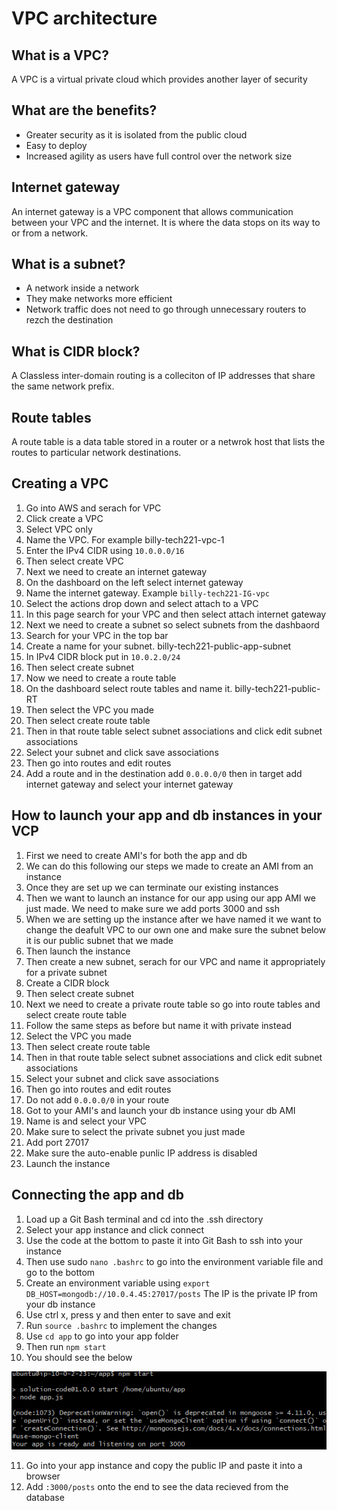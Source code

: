 # VPC architecture

## What is a VPC?
A VPC is a virtual private cloud which provides another layer of security

## What are the benefits?
* Greater security as it is isolated from the public cloud
* Easy to deploy
* Increased agility as users have full control over the network size

## Internet gateway
An internet gateway is a VPC component that allows communication between your VPC and the internet. It is where the data stops on its way to or from a network.

## What is a subnet?
* A network inside a network
* They make networks more efficient
* Network traffic does not need to go through unnecessary routers to rezch the destination

## What is CIDR block?
A Classless inter-domain routing is a colleciton of IP addresses that share the same network prefix.

## Route tables
A route table is a data table stored in a router or a netwrok host that lists the routes to particular network destinations.

## Creating a VPC
1. Go into AWS and serach for VPC
2. Click create a VPC
3. Select VPC only
4. Name the VPC. For example billy-tech221-vpc-1
5. Enter the IPv4 CIDR using ```10.0.0.0/16```
6. Then select create VPC
7. Next we need to create an internet gateway
8. On the dashboard on the left select internet gateway
9. Name the internet gateway. Example ```billy-tech221-IG-vpc```
10. Select the actions drop down and select attach to a VPC
11. In this page search for your VPC and then select attach internet gateway
12. Next we need to create a subnet so select subnets from the dashbaord
13. Search for your VPC in the top bar
14. Create a name for your subnet. billy-tech221-public-app-subnet
15. In IPv4 CIDR block put in ```10.0.2.0/24```
16. Then select create subnet
17. Now we need to create a route table
18. On the dashboard select route tables and name it. billy-tech221-public-RT
19. Then select the VPC you made
20. Then select create route table
21. Then in that route table select subnet associations and click edit subnet associations
22. Select your subnet and click save associations
23. Then go into routes and edit routes
24. Add a route and in the destination add ```0.0.0.0/0``` then in target add internet gateway and select your internet gateway

## How to launch your app and db instances in your VCP
1. First we need to create AMI's for both the app and db
2. We can do this following our steps we made to create an AMI from an instance
3. Once they are set up we can terminate our existing instances
4. Then we want to launch an instance for our app using our app AMI we just made. We need to make sure we add ports 3000 and ssh
5. When we are setting up the instance after we have named it we want to change the deafult VPC to our own one and make sure the subnet below it is our public subnet that we made
6. Then launch the instance
7. Then create a new subnet, serach for our VPC and name it appropriately for a private subnet
8. Create a CIDR block
9. Then select create subnet
10. Next we need to create a private route table so go into route tables and select create route table
11. Follow the same steps as before but name it with private instead
12. Select the VPC you made
13. Then select create route table
14. Then in that route table select subnet associations and click edit subnet associations
15. Select your subnet and click save associations
16. Then go into routes and edit routes
17. Do not add ```0.0.0.0/0``` in your route
18. Got to your AMI's and launch your db instance using your db AMI
19. Name is and select your VPC
20. Make sure to select the private subnet you just made
21. Add port 27017
22. Make sure the auto-enable punlic IP address is disabled
23. Launch the instance

## Connecting the app and db
1. Load up a Git Bash terminal and cd into the .ssh directory
2. Select your app instance and click connect
3. Use the code at the bottom to paste it into Git Bash to ssh into your instance
4. Then use sudo ```nano .bashrc``` to go into the environment variable file and go to the bottom
5. Create an environment variable using ```export DB_HOST=mongodb://10.0.4.45:27017/posts``` The IP is the private IP from your db instance
6. Use ctrl x, press y and then enter to save and exit
7. Run ```source .bashrc``` to implement the changes
8. Use ```cd app``` to go into your app folder
9. Then run ```npm start```
10. You should see the below

![Alt text](npm%20start.png)

11. Go into your app instance and copy the public IP and paste it into a browser
12. Add ```:3000/posts``` onto the end to see the data recieved from the database